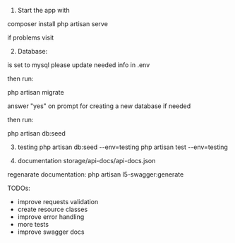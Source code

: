 1. Start the app with

composer install
php artisan serve

if problems visit


2. Database:

is set to mysql
please update needed info in .env

then run: 

php artisan migrate

answer "yes" on prompt for creating a new database if needed

then run: 

php artisan db:seed

3. testing
php artisan db:seed --env=testing
php artisan test --env=testing

4. documentation
storage/api-docs/api-docs.json

regenarate documentation:
php artisan l5-swagger:generate

TODOs:
- improve requests validation
- create resource classes
- improve error handling
- more tests
- improve swagger docs